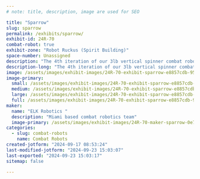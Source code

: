 ```yaml
---
# note: title, description, image are used for SEO

title: "Sparrow"
slug: sparrow
permalink: /exhibits/sparrow/
exhibit-id: 24R-70
combat-robot: true
exhibit-zone: "Robot Ruckus (Spirit Building)"
space-number: Unassigned
description: "The 4th iteration of our 3lb vertical spinner combat robot "
description-long: "The 4th iteration of our 3lb vertical spinner combat robot "
image: /assets/images/exhibit-images/24R-70-exhibit-sparrow-e8857cdb-957d-467f-9e6c-a09ff64fad4c-large.jpeg
image-primary: 
  small: /assets/images/exhibit-images/24R-70-exhibit-sparrow-e8857cdb-957d-467f-9e6c-a09ff64fad4c-small.jpeg
  medium: /assets/images/exhibit-images/24R-70-exhibit-sparrow-e8857cdb-957d-467f-9e6c-a09ff64fad4c-medium.jpeg
  large: /assets/images/exhibit-images/24R-70-exhibit-sparrow-e8857cdb-957d-467f-9e6c-a09ff64fad4c-large.jpeg
  full: /assets/images/exhibit-images/24R-70-exhibit-sparrow-e8857cdb-957d-467f-9e6c-a09ff64fad4c-full.jpeg
maker: 
  name: "ELK Robotics "
  description: "Miami based combat robotics team"
  image-primary: /assets/images/exhibit-images/24R-70-maker-sparrow-0e7e4ce5-e94a-487d-9d19-5c9377f96a65-medium.jpeg
categories: 
  - slug: combat-robots
    name: Combat Robots
created-jotform: "2024-09-17 08:53:24"
last-modified-jotform: "2024-09-23 15:03:07"
last-exported: "2024-09-23 15:03:17"
sitemap: false

---
```

